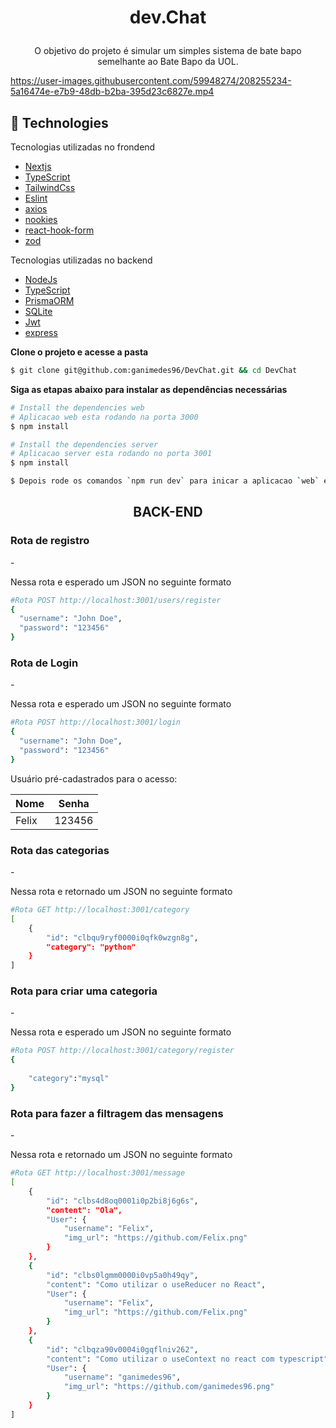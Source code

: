<h1 align="center">
   
dev.Chat
</h1>
<p align="center">
  O objetivo do projeto é simular um simples sistema de bate bapo semelhante ao Bate Bapo da UOL.
</p>


https://user-images.githubusercontent.com/59948274/208255234-5a16474e-e7b9-48db-b2ba-395d23c6827e.mp4

## 🚀 Technologies

Tecnologias utilizadas no frondend

- [Nextjs](https://vitejs.dev)
- [TypeScript](https://www.typescriptlang.org/)
- [TailwindCss](https://tailwindcss.com)
- [Eslint](https://eslint.org/)
- [axios](https://axios-http.com/docs/intro)
- [nookies](https://www.npmjs.com/package/nookies)
- [react-hook-form]()
- [zod]()

Tecnologias utilizadas no backend

- [NodeJs](https://nodejs.org/en/)
- [TypeScript](https://www.typescriptlang.org/)
- [PrismaORM](https://www.prisma.io)
- [SQLite](https://www.postgresql.org)
- [Jwt](https://jwt.io)
- [express](https://www.docker.com)

 **Clone o projeto e acesse a pasta**

```bash
$ git clone git@github.com:ganimedes96/DevChat.git && cd DevChat
```
**Siga as etapas abaixo para instalar as dependências necessárias**

```bash
# Install the dependencies web
# Aplicacao web esta rodando na porta 3000
$ npm install

# Install the dependencies server
# Aplicacao server esta rodando no porta 3001
$ npm install

$ Depois rode os comandos `npm run dev` para inicar a aplicacao `web` e o mesmo comando vale para iniciar o `server`
```

<h2 align="center">BACK-END</h2>

<h3>Rota de registro</h3>
- <p>Nessa rota e esperado um JSON no seguinte formato</p>

```bash
#Rota POST http://localhost:3001/users/register  
{
  "username": "John Doe",
  "password": "123456"
}

```

<h3>Rota de Login</h3>
- <p>Nessa rota e esperado um JSON no seguinte formato</p>

```bash
#Rota POST http://localhost:3001/login  
{
  "username": "John Doe",
  "password": "123456"
}

```
 Usuário pré-cadastrados para o acesso:

| Nome               |    Senha    |
| ------------------ | :---------: |
| Felix              |   123456    |


<h3>Rota das categorias</h3>
- <p>Nessa rota e retornado um JSON no seguinte formato</p>

```bash
#Rota GET http://localhost:3001/category
[
	{
		"id": "clbqu9ryf0000i0qfk0wzgn8g",
		"category": "python"
	}
]

```
<h3>Rota para criar uma categoria</h3>
- <p>Nessa rota e esperado um JSON no seguinte formato</p>

```bash
#Rota POST http://localhost:3001/category/register
{
	
	"category":"mysql"
}

```

<h3>Rota para fazer a filtragem das mensagens</h3>
- <p>Nessa rota e retornado um JSON no seguinte formato</p>

```bash
#Rota GET http://localhost:3001/message
[
	{
		"id": "clbs4d8oq0001i0p2bi8j6g6s",
		"content": "Ola",
		"User": {
			"username": "Felix",
			"img_url": "https://github.com/Felix.png"
		}
	},
	{
		"id": "clbs0lgmm0000i0vp5a0h49qy",
		"content": "Como utilizar o useReducer no React",
		"User": {
			"username": "Felix",
			"img_url": "https://github.com/Felix.png"
		}
	},
	{
		"id": "clbqza90v0004i0gqflniv262",
		"content": "Como utilizar o useContext no react com typescript",
		"User": {
			"username": "ganimedes96",
			"img_url": "https://github.com/ganimedes96.png"
		}
	}
]

```


